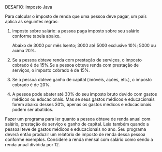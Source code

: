 DESAFIO: imposto Java

Para calcular o imposto de renda que uma pessoa deve pagar, um país aplica as seguintes regras:

1) Imposto sobre salário: a pessoa paga
   imposto sobre seu salário conforme
   tabela abaixo.

   Abaixo de 3000 por mês Isento;
   3000 até 5000 exclusive 10%;
   5000 ou acima 20%.

2) Se a pessoa obteve renda com prestação de serviços, o imposto cobrado é de 15%.Se a pessoa obteve renda com prestação de serviços, o imposto cobrado é de 15%.
3) Se a pessoa obteve ganho de capital (imóveis, ações, etc.), o imposto cobrado é de 20%.
4) A pessoa pode abater até 30% do seu imposto bruto devido com gastos médicos ou educacionais. Mas
   se seus gastos médicos e educacionais forem abaixo desses 30%, apenas os gastos médicos e
   educacionais podem ser abatidos.

Fazer um programa para ler quanto a pessoa obteve de renda anual com salário, prestação de serviço e
ganho de capital. Leia também quando a pessoal teve de gastos médicos e educacionais no ano. Seu
programa deverá então produzir um relatório de imposto de renda dessa pessoa conforme exemplos.
Considere a renda mensal com salário como sendo a renda anual dividida por 12.

